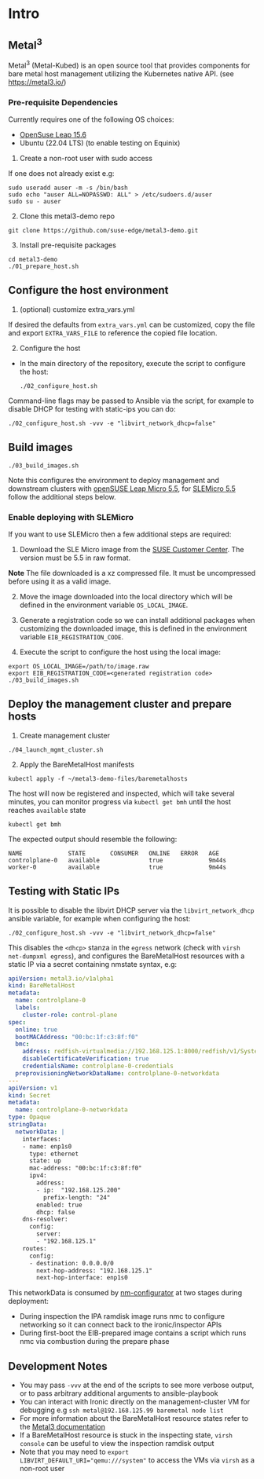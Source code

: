 # Intro

## Metal<sup>3</sup>

Metal<sup>3</sup> (Metal-Kubed) is an open source tool that provides components for bare metal host management utilizing
the Kubernetes native API. (see https://metal3.io/)

### Pre-requisite Dependencies

Currently requires one of the following OS choices:

- [OpenSuse Leap 15.6](https://get.opensuse.org/leap/15.6/)
- Ubuntu (22.04 LTS) (to enable testing on Equinix)

1. Create a non-root user with sudo access

If one does not already exist e.g:

```
sudo useradd auser -m -s /bin/bash
sudo echo "auser ALL=NOPASSWD: ALL" > /etc/sudoers.d/auser
sudo su - auser
```

2. Clone this metal3-demo repo

```shell
git clone https://github.com/suse-edge/metal3-demo.git
```

3. Install pre-requisite packages

```shell
cd metal3-demo
./01_prepare_host.sh
```

## Configure the host environment

1. (optional) customize extra_vars.yml

If desired the defaults from `extra_vars.yml` can be customized, copy the file and export `EXTRA_VARS_FILE` to reference the copied file location.

2. Configure the host

- In the main directory of the repository, execute the script to configure the host:

  ```shell
  ./02_configure_host.sh
  ```

Command-line flags may be passed to Ansible via the script, for example to disable DHCP for testing with static-ips you can do:

  ```shell
  ./02_configure_host.sh -vvv -e "libvirt_network_dhcp=false"
  ```

## Build images

  ```shell
  ./03_build_images.sh
  ```

Note this configures the environment to deploy management and downstream clusters with [openSUSE Leap Micro 5.5](https://get.opensuse.org/leapmicro/5.5/),
for [SLEMicro 5.5](https://documentation.suse.com/sle-micro/5.5/) follow the additional steps below.

### Enable deploying with SLEMicro

If you want to use SLEMicro then a few additional steps are required:

1. Download the SLE Micro image from the [SUSE Customer Center](https://www.suse.com/download/sle-micro/). The version must be 5.5 in raw format.

**Note** The file downloaded is a xz compressed file. It must be uncompressed before using it as a valid image.

2. Move the image downloaded into the local directory which will be defined in the environment variable `OS_LOCAL_IMAGE`.

3. Generate a registration code so we can install additional packages when customizing the downloaded image, this is defined in the environment variable `EIB_REGISTRATION_CODE`.

4. Execute the script to configure the host using the local image:

  ```shell
  export OS_LOCAL_IMAGE=/path/to/image.raw
  export EIB_REGISTRATION_CODE=<generated registration code>
  ./03_build_images.sh
  ```

## Deploy the management cluster and prepare hosts

1. Create management cluster

  ```shell
  ./04_launch_mgmt_cluster.sh
  ```

2. Apply the BareMetalHost manifests

```shell
kubectl apply -f ~/metal3-demo-files/baremetalhosts
```

The host will now be registered and inspected, which will take several minutes,
you can monitor progress via `kubectl get bmh` until the host reaches `available` state

```shell
kubectl get bmh
```

The expected output should resemble the following:

```
NAME             STATE       CONSUMER   ONLINE   ERROR   AGE
controlplane-0   available              true             9m44s
worker-0         available              true             9m44s
```

## Testing with Static IPs

It is possible to disable the libvirt DHCP server via the `libvirt_network_dhcp` ansible variable, for example when configuring the host:

  ```shell
  ./02_configure_host.sh -vvv -e "libvirt_network_dhcp=false"
  ```

This disables the `<dhcp>` stanza in the `egress` network (check with `virsh net-dumpxml egress`), and configures the BareMetalHost resources with a static IP via a secret containing nmstate syntax, e.g:

```yaml
apiVersion: metal3.io/v1alpha1
kind: BareMetalHost
metadata:
  name: controlplane-0
  labels:
    cluster-role: control-plane
spec:
  online: true
  bootMACAddress: "00:bc:1f:c3:8f:f0"
  bmc:
    address: redfish-virtualmedia://192.168.125.1:8000/redfish/v1/Systems/112815c5-b60f-4753-86d9-b25063c7bfc3
    disableCertificateVerification: true
    credentialsName: controlplane-0-credentials
  preprovisioningNetworkDataName: controlplane-0-networkdata
---
apiVersion: v1
kind: Secret
metadata:
  name: controlplane-0-networkdata
type: Opaque
stringData:
  networkData: |
    interfaces:
    - name: enp1s0
      type: ethernet
      state: up
      mac-address: "00:bc:1f:c3:8f:f0"
      ipv4:
        address:
        - ip:  "192.168.125.200"
          prefix-length: "24"
        enabled: true
        dhcp: false
    dns-resolver:
      config:
        server:
        - "192.168.125.1"
    routes:
      config:
      - destination: 0.0.0.0/0
        next-hop-address: "192.168.125.1"
        next-hop-interface: enp1s0
```

This networkData is consumed by [nm-configurator](https://github.com/suse-edge/nm-configurator) at two stages during deployment:

- During inspection the IPA ramdisk image runs nmc to configure networking so it can connect back to the ironic/inspector APIs
- During first-boot the EIB-prepared image contains a script which runs nmc via combustion during the prepare phase

## Development Notes

- You may pass `-vvv` at the end of the scripts to see more verbose output, or to pass arbitrary additional arguments to ansible-playbook
- You can interact with Ironic directly on the management-cluster VM for debugging e.g `ssh metal@192.168.125.99 baremetal node list`
- For more information about the BareMetalHost resource states refer to the [Metal3 documentation](https://github.com/metal3-io/baremetal-operator/blob/main/docs/BaremetalHost_ProvisioningState.png)
- If a BareMetalHost resource is stuck in the inspecting state, `virsh console` can be useful to view the inspection ramdisk output
- Note that you may need to `export LIBVIRT_DEFAULT_URI="qemu:///system"` to access the VMs via `virsh` as a non-root user
